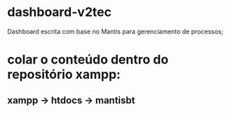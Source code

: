 # dashboard-v2tec
Dashboard escrita com base no Mantis para gerenciamento de processos;


# colar o conteúdo dentro do repositório xampp:
## xampp -> htdocs -> mantisbt
